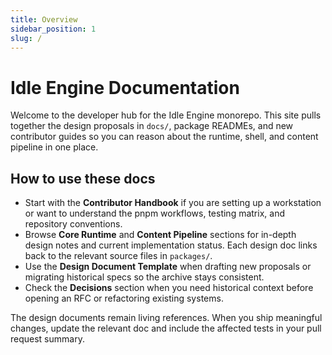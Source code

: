 ```yaml
---
title: Overview
sidebar_position: 1
slug: /
---
```


# Idle Engine Documentation

Welcome to the developer hub for the Idle Engine monorepo. This site pulls
together the design proposals in `docs/`, package READMEs, and new contributor
guides so you can reason about the runtime, shell, and content pipeline in one
place.

## How to use these docs

- Start with the **Contributor Handbook** if you are setting up a workstation or
  want to understand the pnpm workflows, testing matrix, and repository
  conventions.
- Browse **Core Runtime** and **Content Pipeline** sections for in-depth design
  notes and current implementation status. Each design doc links back to the
  relevant source files in `packages/`.
- Use the **Design Document Template** when drafting new proposals or migrating
  historical specs so the archive stays consistent.
- Check the **Decisions** section when you need historical context before
  opening an RFC or refactoring existing systems.

The design documents remain living references. When you ship meaningful changes,
update the relevant doc and include the affected tests in your pull request
summary.
